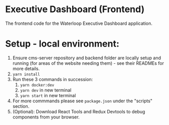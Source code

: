 # Executive Dashboard (Frontend)

The frontend code for the Waterloop Executive Dashboard application.

# Setup - local environment:

1. Ensure cms-server repository and backend folder are locally setup and running (for areas of the website needing them) - see their READMEs for more details.
2. `yarn install`
3. Run these 3 commands in succession:
   1. `yarn docker:dev`
   2. `yarn dev` in new terminal
   3. `yarn start` in new terminal
4. For more commmands please see `package.json` under the "scripts" section.
5. (Optional): Download React Tools and Redux Devtools to debug components from your browser.

